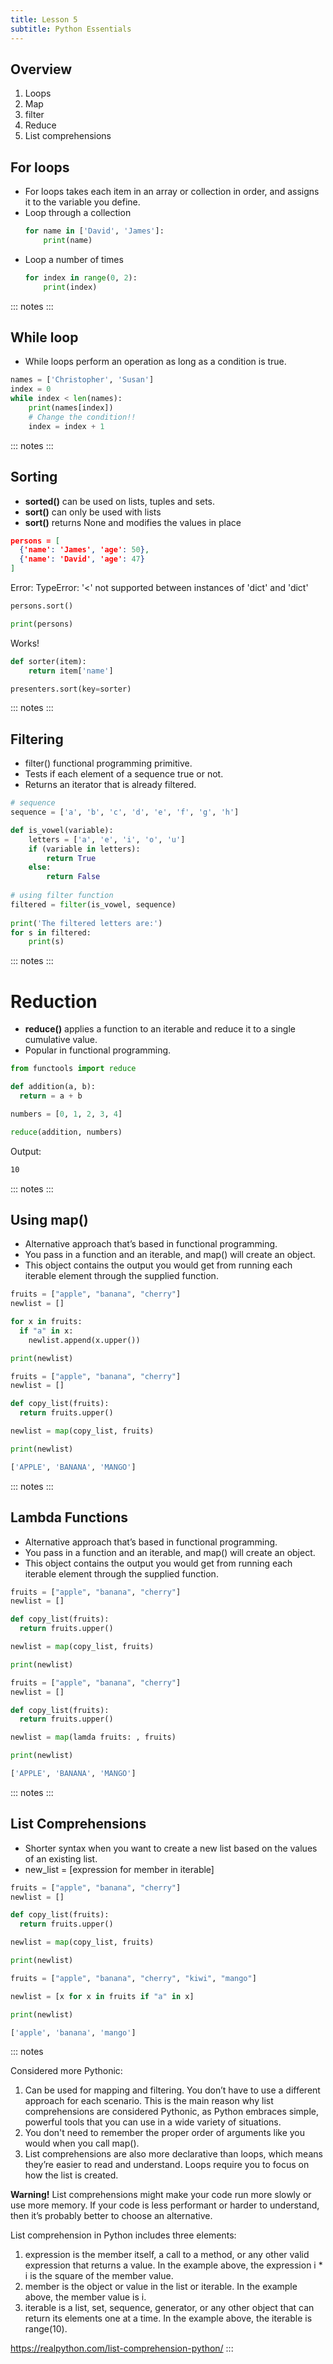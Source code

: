 ```yaml
---
title: Lesson 5
subtitle: Python Essentials
---
```


## Overview

1. Loops
1. Map
1. filter
1. Reduce
1. List comprehensions

## For loops

- For loops takes each item in an array or collection in order, and assigns it to the variable you define.
- Loop through a collection
    ```python
    for name in ['David', 'James']:
        print(name)
    ```
- Loop a number of times
    ```python
    for index in range(0, 2):
        print(index)
    ```

::: notes
:::

## While loop

- While loops perform an operation as long as a condition is true.

```python
names = ['Christopher', 'Susan']
index = 0
while index < len(names):
	print(names[index])
	# Change the condition!!
	index = index + 1

```

::: notes
:::

## Sorting

- **sorted()** can be used on lists, tuples and sets.
- **sort()** can only be used with lists
- **sort()** returns None and modifies the values in place

```json
persons = [
  {'name': 'James', 'age': 50},
  {'name': 'David', 'age': 47}
]
```
Error: TypeError: '<' not supported between instances of 'dict' and 'dict' 

```python
persons.sort()

print(persons)
```

Works!

```python
def sorter(item):
    return item['name']

presenters.sort(key=sorter)
```

::: notes
:::

## Filtering

- filter() functional programming primitive.
- Tests if each element of a sequence true or not.
- Returns an iterator that is already filtered.

```python
# sequence
sequence = ['a', 'b', 'c', 'd', 'e', 'f', 'g', 'h']

def is_vowel(variable):
    letters = ['a', 'e', 'i', 'o', 'u']
    if (variable in letters):
        return True
    else:
        return False
  
# using filter function
filtered = filter(is_vowel, sequence)
  
print('The filtered letters are:')
for s in filtered:
    print(s)
```

::: notes
:::

# Reduction

- **reduce()** applies a function to an iterable and reduce it to a single cumulative value.
- Popular in functional programming.

```python
from functools import reduce

def addition(a, b):
  return = a + b

numbers = [0, 1, 2, 3, 4]

reduce(addition, numbers)
```
Output:
```bash
10
```

::: notes
:::

## Using map()

- Alternative approach that’s based in functional programming.
- You pass in a function and an iterable, and map() will create an object. 
- This object contains the output you would get from running each iterable element through the supplied function.

```python
fruits = ["apple", "banana", "cherry"]
newlist = []

for x in fruits:
  if "a" in x:
    newlist.append(x.upper())

print(newlist)
```

```python
fruits = ["apple", "banana", "cherry"]
newlist = []

def copy_list(fruits):
  return fruits.upper()

newlist = map(copy_list, fruits)

print(newlist)
```

```bash
['APPLE', 'BANANA', 'MANGO']
```

::: notes
:::

## Lambda Functions

- Alternative approach that’s based in functional programming.
- You pass in a function and an iterable, and map() will create an object. 
- This object contains the output you would get from running each iterable element through the supplied function.

```python
fruits = ["apple", "banana", "cherry"]
newlist = []

def copy_list(fruits):
  return fruits.upper()

newlist = map(copy_list, fruits)

print(newlist)
```

```python
fruits = ["apple", "banana", "cherry"]
newlist = []

def copy_list(fruits):
  return fruits.upper()

newlist = map(lamda fruits: , fruits)

print(newlist)
```

```bash
['APPLE', 'BANANA', 'MANGO']
```

::: notes
:::

## List Comprehensions

- Shorter syntax when you want to create a new list based on the values of an existing list.
- new_list = [expression for member in iterable]

```python
fruits = ["apple", "banana", "cherry"]
newlist = []

def copy_list(fruits):
  return fruits.upper()

newlist = map(copy_list, fruits)

print(newlist)
```

```python
fruits = ["apple", "banana", "cherry", "kiwi", "mango"]

newlist = [x for x in fruits if "a" in x]

print(newlist)
```

```bash
['apple', 'banana', 'mango']
```

::: notes

Considered more Pythonic:
1. Can be used for mapping and filtering. You don’t have to use a different approach for each scenario.
  This is the main reason why list comprehensions are considered Pythonic, as Python embraces simple, powerful tools that you can use in a wide variety of situations. 
1. You don't need to remember the proper order of arguments like you would when you call map().
1. List comprehensions are also more declarative than loops, which means they’re easier to read and understand. 
  Loops require you to focus on how the list is created.

**Warning!**
List comprehensions might make your code run more slowly or use more memory. If your code is less performant or harder to understand, then it’s probably better to choose an alternative.

List comprehension in Python includes three elements:

1. expression is the member itself, a call to a method, or any other valid expression that returns a value. In the example above, the expression i * i is the square of the member value.
1. member is the object or value in the list or iterable. In the example above, the member value is i.
1. iterable is a list, set, sequence, generator, or any other object that can return its elements one at a time. In the example above, the iterable is range(10).

https://realpython.com/list-comprehension-python/
:::